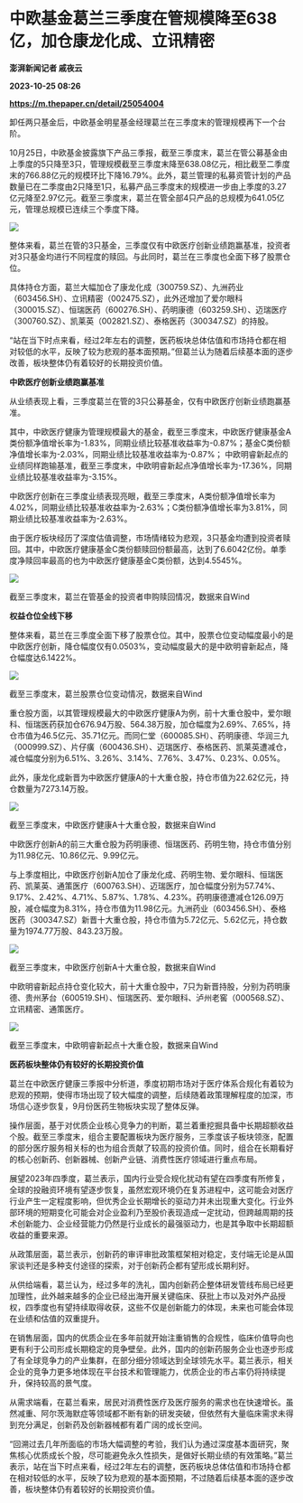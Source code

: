 # 中欧基金葛兰三季度在管规模降至638亿，加仓康龙化成、立讯精密
**澎湃新闻记者 戚夜云**

**2023-10-25 08:26**

**https://m.thepaper.cn/detail/25054004**

卸任两只基金后，中欧基金明星基金经理葛兰在三季度末的管理规模再下一个台阶。

10月25日，中欧基金披露旗下产品三季报，截至三季度末，葛兰在管公募基金由上季度的5只降至3只，管理规模截至三季度末降至638.08亿元，相比截至二季度末的766.88亿元的规模环比下降16.79%。此外，葛兰管理的私募资管计划的产品数量已在二季度由2只降至1只，私募产品三季度末的规模进一步由上季度的3.27亿元降至2.97亿元。截至三季度末，葛兰在管全部4只产品的总规模为641.05亿元，管理总规模已连续三个季度下降。

![](https://imagecloud.thepaper.cn/thepaper/image/275/554/583.png)

整体来看，葛兰在管的3只基金，三季度仅有中欧医疗创新业绩跑赢基准，投资者对3只基金均进行不同程度的赎回。与此同时，葛兰在三季度也全面下移了股票仓位。

具体持仓方面，葛兰大幅加仓了康龙化成（300759.SZ）、九洲药业（603456.SH）、立讯精密（002475.SZ），此外还增加了爱尔眼科（300015.SZ）、恒瑞医药（600276.SH）、药明康德（603259.SH）、迈瑞医疗（300760.SZ）、凯莱英（002821.SZ）、泰格医药（300347.SZ）的持股。

“站在当下时点来看，经过2年左右的调整，医药板块总体估值和市场持仓都在相对较低的水平，反映了较为悲观的基本面预期。”但葛兰认为随着后续基本面的逐步改善，板块整体仍有着较好的长期投资价值。

**中欧医疗创新业绩跑赢基准**

从业绩表现上看，三季度葛兰在管的3只公募基金，仅有中欧医疗创新业绩跑赢基准。

其中，中欧医疗健康为管理规模最大的基金，截至三季度末，中欧医疗健康基金A类份额净值增长率为-1.83%，同期业绩比较基准收益率为-0.87%；基金C类份额净值增长率为-2.03%，同期业绩比较基准收益率为-0.87%； 中欧明睿新起点的业绩同样跑输基准，截至三季度末，中欧明睿新起点净值增长率为-17.36%，同期业绩比较基准收益率为-3.15%。

中欧医疗创新在三季度业绩表现亮眼，截至三季度末，A类份额净值增长率为4.02%，同期业绩比较基准收益率为-2.63%；C类份额净值增长率为3.81%，同期业绩比较基准收益率为-2.63%。

由于医疗板块经历了深度估值调整，市场情绪较为悲观，3只基金均遭到投资者赎回。其中，中欧医疗健康基金C类份额赎回份额最高，达到了6.6042亿份。单季度净赎回率最高的也为中欧医疗健康基金C类份额，达到4.5545%。

![](https://imagecloud.thepaper.cn/thepaper/image/275/553/176.png)

截至三季度末，葛兰在管基金的投资者申购赎回情况，数据来自Wind

**权益仓位全线下移**

整体来看，葛兰在三季度全面下移了股票仓位。其中，股票仓位变动幅度最小的是中欧医疗创新，降仓幅度仅有0.0503%，变动幅度最大的是中欧明睿新起点，降仓幅度达6.1422%。

![](https://imagecloud.thepaper.cn/thepaper/image/275/554/616.png)

截至三季度末，葛兰股票仓位变动情况，数据来自Wind

重仓股方面，以其管理规模最大的中欧医疗健康A为例，前十大重仓股中，爱尔眼科、恒瑞医药获加仓676.94万股、564.38万股，加仓幅度为2.69%、7.65%，持仓市值为46.5亿元、35.71亿元。而同仁堂（600085.SH）、药明康德、华润三九（000999.SZ）、片仔癀（600436.SH）、迈瑞医疗、泰格医药、凯莱英遭减仓，减仓幅度分别为6.51%、3.26%、3.14%、7.76%、3.47%、0.23%、0.05%。

此外，康龙化成新晋为中欧医疗健康A的十大重仓股，持仓市值为22.62亿元，持仓数量为7273.14万股。

![](https://imagecloud.thepaper.cn/thepaper/image/275/553/181.png)

截至三季度末，中欧医疗健康A十大重仓股，数据来自Wind

中欧医疗创新A的前三大重仓股为药明康德、恒瑞医药、药明生物，持仓市值分别为11.98亿元、10.86亿元、9.99亿元。

与上季度相比，中欧医疗创新A加仓了康龙化成、药明生物、爱尔眼科、恒瑞医药、凯莱英、通策医疗（600763.SH）、迈瑞医疗，加仓幅度分别为57.74%、9.17%、2.42%、4.71%、5.87%、1.78%、4.23%。药明康德遭减仓126.09万股，减仓幅度为8.31%，持仓市值为11.98亿元。九洲药业（603456.SH）、泰格医药（300347.SZ）新晋十大重仓股，持仓市值为5.72亿元、5.62亿元，持仓数量为1974.77万股、843.23万股。

![](https://imagecloud.thepaper.cn/thepaper/image/275/553/256.png)

截至三季度末，中欧医疗创新A十大重仓股，数据来自Wind

中欧明睿新起点持仓变化较大，前十大重仓股中，7只为新晋持股，分别为药明康德、贵州茅台（600519.SH）、恒瑞医药、爱尔眼科、泸州老窖（000568.SZ）、立讯精密、通策医疗。

![](https://imagecloud.thepaper.cn/thepaper/image/275/553/235.png)

截至三季度末，中欧明睿新起点十大重仓股，数据来自Wind

**医药板块整体仍有较好的长期投资价值**

葛兰在中欧医疗健康三季报中分析道，季度初期市场对于医疗体系合规化有着较为悲观的预期，使得市场出现了较大幅度的调整，后续随着政策理解程度的加深，市场信心逐步恢复，9月份医药生物板块实现了整体反弹。

操作层面，基于对优质企业核心竞争力的判断，葛兰着重挖掘具备中长期超额收益个股。截至三季度末，组合主要配置板块为医疗服务，三季度该子板块领涨，配置的部分医疗服务相关标的也为组合贡献了较高的投资价值。同时，组合在长期看好的核心创新药、创新器械、创新产业链、消费性医疗领域进行重点布局。

展望2023年四季度，葛兰表示，国内行业受合规化扰动有望在四季度有所修复，全球的投融资环境有望逐步恢复，虽然宏观环境仍在复苏进程中，这可能会对医疗行业产生一定程度影响，但优秀企业长期增长的驱动力并未出现重大变化。行业外部环境的短期变化可能会对企业盈利乃至股价表现造成一定扰动，但跨越周期的技术创新能力、企业经营能力仍然是行业成长的最强驱动力，也是其争取中长期超额收益的重要来源。

从政策层面，葛兰表示，创新药的审评审批政策框架相对稳定，支付端无论是从国家谈判还是多种支付途径的探索，对于创新药企都有望形成长期利好。

从供给端看，葛兰认为，经过多年的洗礼，国内创新药企整体研发管线布局已经更加理性，此外越来越多的企业已经出海开展关键临床、获批上市以及对外产品授权，四季度也有望持续取得收获，这些不仅是创新能力的体现，未来也可能会体现在业绩和估值的双重提升。

在销售层面，国内的优质企业在多年前就开始注重销售的合规性，临床价值导向也更有利于公司形成长期稳定的竞争壁垒。此外，国内的创新药服务企业也逐步形成了有全球竞争力的产业集群，在部分细分领域达到全球领先水平。葛兰表示，相关企业的竞争力更多地体现在平台技术和管理能力，优质企业的市占率仍将持续提升，保持较高的景气度。

从需求端看，在葛兰看来，居民对消费性医疗及医疗服务的需求也在快速增长。虽然减重、阿尔茨海默症等领域都不断有新的研发突破，但依然有大量临床需求未得到充分满足，创新药及创新器械都有着广阔的成长空间。

“回溯过去几年所面临的市场大幅调整的考验，我们认为通过深度基本面研究，聚焦核心优质成长个股，尽可能避免永久性损失，是做好长期业绩的有效策略。”葛兰表示，站在当下时点来看，经过2年左右的调整，医药板块总体估值和市场持仓都在相对较低的水平，反映了较为悲观的基本面预期，不过随着后续基本面的逐步改善，板块整体仍有着较好的长期投资价值。